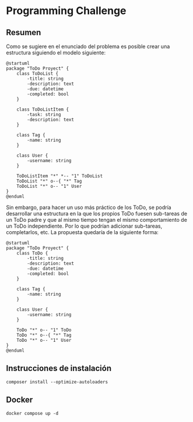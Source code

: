 # Programming Challenge

## Resumen

Como se sugiere en el enunciado del problema es posible crear una estructura siguiendo el modelo siguiente:

```plantuml
@startuml
package "ToDo Proyect" {
    class ToDoList {
        -title: string
        -description: text
        -due: datetime
        -completed: bool
    }

    class ToDoListItem {
        -task: string
        -description: text
    }

    class Tag {
        -name: string
    }

    class User {
        -username: string
    }

    ToDoListItem "*" *-- "1" ToDoList
    ToDoList "*" o--{ "*" Tag
    ToDoList "*" o-- "1" User
}
@enduml
```

Sin embargo, para hacer un uso más práctico de los ToDo, se podría desarrollar una estructura en la que los propios ToDo fuesen sub-tareas de un ToDo padre y que al mismo tiempo tengan el mismo comportamiento de un ToDo independiente. Por lo que podrían adicionar sub-tareas, completarlos, etc. La propuesta quedaría de la siguiente forma:

```plantuml
@startuml
package "ToDo Proyect" {
    class ToDo {
        -title: string
        -description: text
        -due: datetime
        -completed: bool
    }

    class Tag {
        -name: string
    }

    class User {
        -username: string
    }

    ToDo "*" o-- "1" ToDo
    ToDo "*" o--{ "*" Tag
    ToDo "*" o-- "1" User
}
@enduml
```

## Instrucciones de instalación

```shell
composer install --optimize-autoloaders

```
## Docker

```shell
docker compose up -d
```
